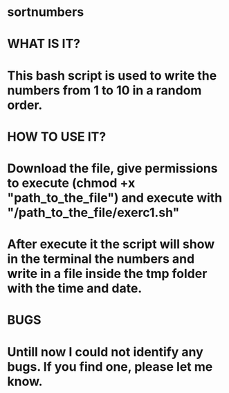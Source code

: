 # sortnumbers

# WHAT IS IT?
# This bash script is used to write the numbers from 1 to 10 in a random order.

# HOW TO USE IT?
# Download the file, give permissions to execute (chmod +x "path_to_the_file") and execute with "/path_to_the_file/exerc1.sh"

# After execute it the script will show in the terminal the numbers and write in a file inside the tmp folder with the time and date.

# BUGS
# Untill now I could not identify any bugs. If you find one, please let me know.

